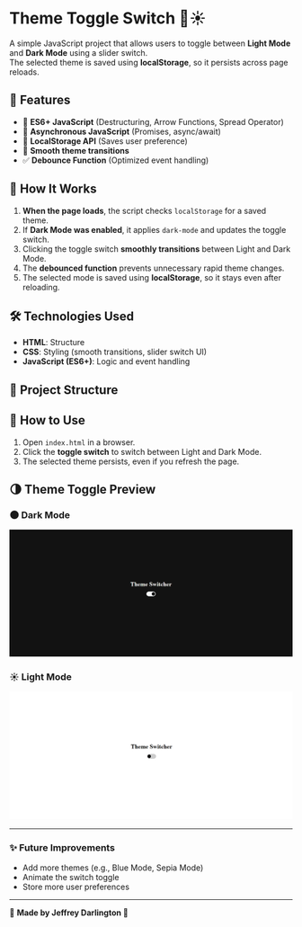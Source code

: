 # Theme Toggle Switch 🌙☀️  

A simple JavaScript project that allows users to toggle between **Light Mode** and **Dark Mode** using a slider switch.  
The selected theme is saved using **localStorage**, so it persists across page reloads.  

## 📌 Features
- 🔄 **ES6+ JavaScript** (Destructuring, Arrow Functions, Spread Operator)  
- 🚀 **Asynchronous JavaScript** (Promises, async/await)  
- 💾 **LocalStorage API** (Saves user preference)  
- 🎨 **Smooth theme transitions**  
- ✅ **Debounce Function** (Optimized event handling)  

## 🎯 How It Works
1. **When the page loads**, the script checks `localStorage` for a saved theme.  
2. If **Dark Mode was enabled**, it applies `dark-mode` and updates the toggle switch.  
3. Clicking the toggle switch **smoothly transitions** between Light and Dark Mode.  
4. The **debounced function** prevents unnecessary rapid theme changes.  
5. The selected mode is saved using **localStorage**, so it stays even after reloading.  

## 🛠️ Technologies Used
- **HTML**: Structure  
- **CSS**: Styling (smooth transitions, slider switch UI)  
- **JavaScript (ES6+)**: Logic and event handling  

## 📂 Project Structure


## 🚀 How to Use
1. Open `index.html` in a browser.  
2. Click the **toggle switch** to switch between Light and Dark Mode.  
3. The selected theme persists, even if you refresh the page.  

## 🌗 Theme Toggle Preview

### 🌑 Dark Mode
![Dark Mode](Images\dark.png)

### ☀️ Light Mode
![Light Mode](Images\light.png)

---

### ✨ Future Improvements
- Add more themes (e.g., Blue Mode, Sepia Mode)  
- Animate the switch toggle  
- Store more user preferences  

---

🔗 **Made by Jeffrey Darlington 🥶**  
